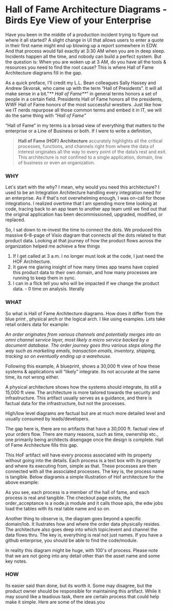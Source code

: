 # Hall of Fame Architecture Diagrams - Birds Eye View of your Enterprise

Have you been in the middle of a production incident trying to figure out where it all started? A slight change in UI that allows users to enter a quote in their first name might end up blowing up a report somewhere in EDW. And that process would fail exactly at 3:30 AM when you are in deep sleep. Incidents happen all the time, and nobody can build a perfect system. But the question is: When you are woken up at 3 AM, do you have all the tools & resources you need to find the root cause? This is where Hall of Fame Architecture diagrams fill in the gap.

As a quick preface, I’ll credit my L.L. Bean colleagues Sally Hassey and Andrew Skvorak, who came up with the term “Hall of Presidents”. It will all make sense in a bit."_\*\* Hall of Fame\*\*_" in general terms honors a set of people in a certain field. Presidents Hall of Fame honors all the presidents, WWF Hall of Fame honors of the most successful wrestlers. Just like how we IT nerds repurpose all those common terms and embed it in IT, we will do the same thing with _“Hall of Fame”_

“Hall of Fame” in my terms is a broad view of everything that matters to the enterprise or a Line of Business or both. If I were to write a definition,

> **Hall of Fame (HOF) Architecture** accurately highlights all the critical processes, functions, and channels right from where the data of interest originates all the way to every point of the data’s rest and exit. This architecture is not confined to a single application, domain, line of business or even an organization.

### WHY

Let's start with the why? I mean, why would you need this architecture? I used to be an Integration Architecture handling every integration need for an enterprise. As if that's not overwhelming enough, I was on-call for those integrations. I realized overtime that I am spending more time looking at code, tracing back to an app team to another app team until we find out that the original application has been decommissioned, upgraded, modified, or replaced.

So, I sat down to re-invest the time to connect the dots. We produced this massive 6–8-page of Visio diagram that connects all the dots related to that product data. Looking at that journey of how the product flows across the organization helped me achieve a few things

1. If I get called at 3 a.m. I no longer must look at the code, I just need the HOF Architecture.
2. It gave me glaring insight of how many times app teams have copied this product data to their own domain, and how many processes are running to keep them in sync.
3. I can in a flick tell you who will be impacted if we change the product data. - 0 time on analysis. literally

### WHAT

So what is Hall of Fame Architecture diagrams. How does it differ from the blue print , physical arch or the logical arch. I like using examples. Lets take retail orders data for example:

_An order originates from various channels and potentially merges into an omni channel service layer, most likely a micro service backed by a document database. The order journey goes thru various steps along the way such as marketing emails, transaction emails, inventory, shipping, tracking so on eventually ending up a warehouse._

Following this example, A blueprint, shows a 30,000 ft view of how these systems & applications will “likely” integrate. Its not accurate at the same time, its not wrong either.

A physical architecture shows how the systems should integrate, its still a 15,000 ft view. The architecture is more tailored towards the security and infrastructure. This artifact usually serves as a guidance, and there is factual data for the infrastructure, but not the processes.

High/low level diagrams are factual but are at much more detailed level and usually consumed by leads/developers.

The gap here is, there are no artifacts that have a 30,000 ft. factual view of your orders flow. There are many reasons, such as time, ownership etc., one primarily being architects disengage once the design is complete. Hall of Fame Architecture fills this gap.

This HoF artifact will have every process associated with its property without going into the details. Each process is a text box with its property and where its executing from, simple as that. These processes are then connected with all the associated processes. The key is, the process name is tangible. Below diagramis a simple illustration of Hof architecture for the above example:&#x20;

As you see, each process is a member of the hall of fame, and each process is real and tangible. The checkout page exists, the order\_acceptance is a node.js module and it calls those apis, the edw jobs load the tables with its real table name and so on.

Another thing to observe is, the diagram goes beyond a specific domain/lob. It llustrates how and where the order data physically resides. The architecture also goes deep into which topic/event and channel the data flows thru. The key is, everything is real not just names. If you have a github enterprise, you should be able to find the code/module.

In reality this diagram might be huge, with 100's of process. Please note that we are not going into any detail other than the asset name and some key notes.

### HOW

Its easier said than done, but its worth it. Some may disagree, but the product owner should be responsible for maintaining this artifact. While it may sound like a teadious task, there are certain process that could help make it simple. Here are some of the ideas.you

